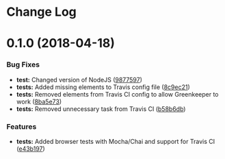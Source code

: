 # Change Log

<a name="0.1.0"></a>
# 0.1.0 (2018-04-18)

### Bug Fixes

* **test:** Changed version of NodeJS ([9877597](https://github.com/rafa8626/openplayer/commit/9877597))
* **tests:** Added missing elements to Travis config file ([8c9ec21](https://github.com/rafa8626/openplayer/commit/8c9ec21))
* **tests:** Removed elements from Travis CI config to allow Greenkeeper to work ([8ba5e73](https://github.com/rafa8626/openplayer/commit/8ba5e73))
* **tests:** Removed unnecessary task from Travis CI ([b58b6db](https://github.com/rafa8626/openplayer/commit/b58b6db))

### Features

* **tests:** Added browser tests with Mocha/Chai and support for Travis CI ([e43b197](https://github.com/rafa8626/openplayer/commit/e43b197))